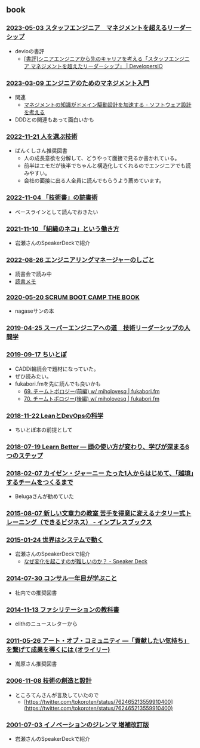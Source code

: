 
## book

### [2023-05-03 スタッフエンジニア　マネジメントを超えるリーダーシップ](https://www.amazon.co.jp/dp/429607055X)

- devioの書評
  - [[書評]シニアエンジニアから先のキャリアを考える「スタッフエンジニア マネジメントを超えたリーダーシップ」 | DevelopersIO](https://dev.classmethod.jp/articles/book-review-staff-engineer/)

### [2023-03-09 エンジニアのためのマネジメント入門](https://www.amazon.co.jp/dp/4297133342)

- 関連
  - [マネジメントの知識がドメイン駆動設計を加速する - ソフトウェア設計を考える](https://masuda220.hatenablog.com/entry/2023/06/12/124719)
- DDDとの関連もあって面白いかも

### [2022-11-21 人を選ぶ技術](https://www.amazon.co.jp/dp/4866802065)

- ばんくしさん推奨図書
  - 人の成長意欲を分解して、どうやって面接で見るか書かれている。
  - 前半はエモだが後半でちゃんと構造化してくれるのでエンジニアでも読みやすい。
  - 会社の面接に出る人全員に読んでもらうよう薦めています。

### [2022-11-04 「技術書」の読書術](https://www.amazon.co.jp/dp/4798171549)

- ベースラインとして読んでおきたい

### [2021-11-10 「組織のネコ」という働き方](https://www.amazon.co.jp/dp/4798170232)

- 岩瀬さんのSpeakerDeckで紹介

### [2022-08-26 エンジニアリングマネージャーのしごと](https://www.oreilly.co.jp/books/9784873119946/)

- 読書会で読み中
- [読書メモ](./2022-08-26_engineering-manager.md)

### [2020-05-20 SCRUM BOOT CAMP THE BOOK](https://www.amazon.co.jp/gp/product/B086GBXRN6)

- nagaseサンの本

### [2019-04-25 スーパーエンジニアへの道　技術リーダーシップの人間学](https://www.amazon.co.jp/dp/B09BDVP5BV)

### [2019-09-17 ちいとぽ](https://www.amazon.co.jp/dp/4820729632)

- CADDi輪読会で題材になっていた。
- ぜひ読みたい。
- fukabori.fmを先に読んでも良いかも
  - [69. チームトポロジー(前編) w/ miholovesq | fukabori.fm](https://fukabori.fm/episode/69)
  - [70. チームトポロジー(後編) w/ miholovesq | fukabori.fm](https://fukabori.fm/episode/70)

### [2018-11-22 LeanとDevOpsの科学](https://www.amazon.co.jp/dp/4295004901)

- ちいとぽ本の前提として

### [2018-07-19 Learn Better ― 頭の使い方が変わり、学びが深まる6つのステップ](https://www.amazon.co.jp/dp/4862762581)

### [2018-02-07 カイゼン・ジャーニー たった1人からはじめて、「越境」するチームをつくるまで](https://www.amazon.co.jp/dp/4798153346)

- Belugaさんが勧めていた

### [2015-08-07 新しい文章力の教室 苦手を得意に変えるナタリー式トレーニング（できるビジネス） - インプレスブックス](https://book.impress.co.jp/books/1114101132)

### [2015-01-24 世界はシステムで動く](https://www.amazon.co.jp/dp/4862761801)

- 岩瀬さんのSpeakerDeckで紹介
  - [なぜ変化を起こすのが難しいのか？ - Speaker Deck](https://speakerdeck.com/iwashi86/the-reason-why-changing-organization-is-so-hard-what-i-thought-and-faced-for-more-than-several-years)

### [2014-07-30 コンサル一年目が学ぶこと](https://www.amazon.co.jp/dp/B00MA671WW)

- 社内での推奨図書

### [2014-11-13 ファシリテーションの教科書](https://www.amazon.co.jp/dp/B00P28A5M8)

- elithのニュースレターから

### [2011-05-26 アート・オブ・コミュニティ ―「貢献したい気持ち」を繋げて成果を導くには (オライリー)](https://www.amazon.co.jp/dp/4873114950)

- 嵩原さん推奨図書

### [2006-11-08 技術の創造と設計](https://www.amazon.co.jp/dp/4000052446)

- ところてんさんが言及していたので
  - [https://twitter.com/tokoroten/status/762465213559910400](https://twitter.com/tokoroten/status/762465213559910400)

### [2001-07-03 イノベーションのジレンマ 増補改訂版](https://www.amazon.co.jp/dp/4798100234)

- 岩瀬さんのSpeakerDeckで紹介